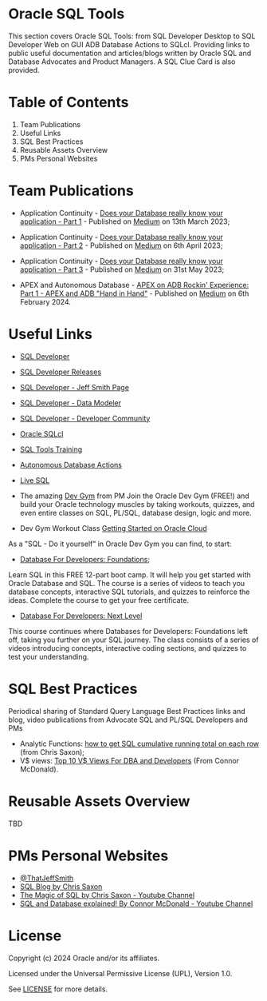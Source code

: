 # Oracle SQL Tools 

This section covers Oracle SQL Tools: from SQL Developer Desktop to SQL Developer Web on GUI ADB Database Actions to SQLcl.
Providing links to public useful documentation and articles/blogs written by Oracle SQL and Database Advocates and Product Managers.
A SQL Clue Card is also provided.

# Table of Contents

1. Team Publications
2. Useful Links
3. SQL Best Practices
4. Reusable Assets Overview
5. PMs Personal Websites

# Team Publications

- Application Continuity - [Does your Database really know your application - Part 1](https://medium.com/@paulbrad71/application-continuity-on-adb-does-your-database-know-your-application-376e44d8a30) - Published on [Medium](http://www.medium.com) on 13th March 2023;

- Application Continuity - [Does your Database really know your application - Part 2](https://medium.com/@paulbrad71/does-your-database-really-know-your-application-second-part-48321b0ab81) - Published on [Medium](http://www.medium.com) on 6th April 2023;

- Application Continuity - [Does your Database really know your application - Part 3](https://medium.com/@paulbrad71/application-continuity-on-adb-does-your-database-know-your-application-376e44d8a30) - Published on [Medium](http://www.medium.com) on 31st May 2023;

- APEX and Autonomous Database - [APEX on ADB Rockin' Experience: Part 1 - APEX and ADB "Hand in Hand"](https://medium.com/@paulbrad71/apex-on-autonomous-database-rockin-experience-e57c4c4dc4f3) - Published on [Medium](http://www.medium.com) on 6th February 2024.


# Useful Links
- [SQL Developer](https://www.oracle.com/uk/database/sqldeveloper/)
- [SQL Developer Releases](https://docs.oracle.com/en/database/oracle/sql-developer/)
- [SQL Developer - Jeff Smith Page](https://www.thatjeffsmith.com/sql-developer/)
- [SQL Developer - Data Modeler](https://www.oracle.com/database/sqldeveloper/technologies/sql-data-modeler/)
- [SQL Developer - Developer Community](https://forums.oracle.com/ords/apexds/domain/dev-community/category/sql_developer?tags=sql-developer)
- [Oracle SQLcl](https://www.oracle.com/uk/database/sqldeveloper/technologies/sqlcl/)
- [SQL Tools Training](https://education.oracle.com/database/oracle-database/pFamily_32)
- [Autonomous Database Actions](https://docs.oracle.com/en/cloud/paas/autonomous-database/serverless/adbsb/connect-database-actions.html#GUID-102845D9-6855-4944-8937-5C688939610F)
- [Live SQL](https://livesql.oracle.com/apex/f?p=590:1000)

- The amazing [Dev Gym](https://devgym.oracle.com/pls/apex/f?p=10001:20011::::20011::) from PM Join the Oracle Dev Gym (FREE!) and build your Oracle technology muscles by taking workouts, quizzes, and even entire classes on SQL, PL/SQL, database design, logic and more.
- Dev Gym Workout Class [Getting Started on Oracle Cloud](https://devgym.oracle.com/pls/apex/f?p=10001:29:4444375111375:::29:P29_CLASS_ID:20342&cs=1qfK8bInptu93se5QM5iMzsT-iih_gFsY78j308d3ZUzrCzX2c0-kgiimo59pm0c_NblFShALC1oOB8MosiaSYQ)

As a "SQL - Do it yourself" in Oracle Dev Gym you can find, to start:
- [Database For Developers: Foundations](https://devgym.oracle.com/pls/apex/f?p=10001:29:112499394488989:::29:P29_CLASS_ID:5481&cs=1Nx3TDJgh0w-ygq3icYMX7urIWoNPCEJuXLH5pqVOkknGnq2I33EJh57LsiiynySdqwMpwClQNviXsLC73e3-0Q);

Learn SQL in this FREE 12-part boot camp. It will help you get started with Oracle Database and SQL. The course is a series of videos to teach you database concepts, interactive SQL tutorials, and quizzes to reinforce the ideas. Complete the course to get your free certificate.

- [Database For Developers: Next Level](https://devgym.oracle.com/pls/apex/dg/class/databases-for-developers-next-level.html)

This course continues where Databases for Developers: Foundations left off, taking you further on your SQL journey.
The class consists of a series of videos introducing concepts, interactive coding sections, and quizzes to test your understanding.


# SQL Best Practices
Periodical sharing of Standard Query Language Best Practices links and blog, video publications from Advocate SQL and PL/SQL Developers and PMs

- Analytic Functions: [how to get SQL cumulative running total on each row](https://blogs.oracle.com/sql/post/cumulative-running-total-of-previous-rows-with-sql) (from Chris Saxon);
- V$ views: [Top 10 V$ Views For DBA and Developers](https://youtu.be/oI1F4vFwM9Q?si=i1UslciVja50792t) (From Connor McDonald).


# Reusable Assets Overview
TBD

# PMs Personal Websites

- [@ThatJeffSmith](https://www.thatjeffsmith.com/)
- [SQL Blog by Chris Saxon](https://blogs.oracle.com/sql)
- [The Magic of SQL by Chris Saxon - Youtube Channel](https://www.youtube.com/c/TheMagicofSQL)
- [SQL and Database explained! By Connor McDonald - Youtube Channel](https://www.youtube.com/@DatabaseDude)


# License

Copyright (c) 2024 Oracle and/or its affiliates.

Licensed under the Universal Permissive License (UPL), Version 1.0.

See [LICENSE](https://github.com/oracle-devrel/technology-engineering/blob/main/LICENSE) for more details.
